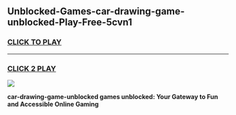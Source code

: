 
## Unblocked-Games-car-drawing-game-unblocked-Play-Free-5cvn1
<h3>
<a href="https://premium76.site?title=car-drawing-game-unblocked&ref=10A">CLICK TO PLAY</a></h3>
<hr>

<h3>
<a href="https://premium76.site?title=car-drawing-game-unblocked&ref=10A">CLICK 2 PLAY</a>
  
</h3>

<a href="https://premium76.site?title=car-drawing-game-unblocked&ref=10A"><img src="https://clearcache.store/games.png"></a>


**car-drawing-game-unblocked games unblocked: Your Gateway to Fun and Accessible Online Gaming**
